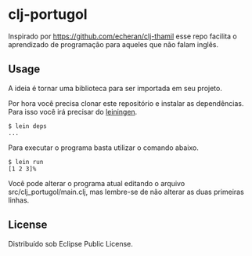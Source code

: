 # clj-portugol

Inspirado por https://github.com/echeran/clj-thamil esse repo facilita o aprendizado de programação para aqueles que não falam inglês.

## Usage

A ideia é tornar uma biblioteca para ser importada em seu projeto.

Por hora você precisa clonar este repositório e instalar as dependências. Para isso você irá precisar do [leiningen](http://leiningen.org/).

```
$ lein deps
...
```

Para executar o programa basta utilizar o comando abaixo.

```
$ lein run
[1 2 3]%
```

Você pode alterar o programa atual editando o arquivo src/clj_portugol/main.clj, mas lembre-se de não alterar as duas primeiras linhas.

## License

Distribuído sob Eclipse Public License.
